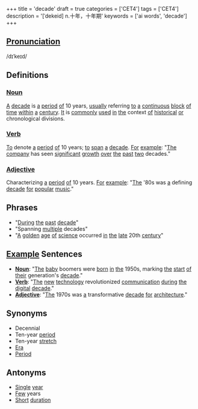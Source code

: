 +++
title = 'decade'
draft = true
categories = ['CET4']
tags = ['CET4']
description = '[ˈdekeid] n.十年，十年期'
keywords = ['ai words', 'decade']
+++

## [Pronunciation](/post/pronunciation/)
/dɪˈkeɪd/

## Definitions
### [Noun](/post/noun/)
[A](/post/a/) [decade](/post/decade/) is [a](/post/a/) [period](/post/period/) [of](/post/of/) 10 years, [usually](/post/usually/) referring [to](/post/to/) [a](/post/a/) [continuous](/post/continuous/) [block](/post/block/) [of](/post/of/) [time](/post/time/) [within](/post/within/) [a](/post/a/) [century](/post/century/). [It](/post/it/) is [commonly](/post/commonly/) [used](/post/used/) [in](/post/in/) [the](/post/the/) context [of](/post/of/) [historical](/post/historical/) [or](/post/or/) chronological divisions.

### [Verb](/post/verb/)
[To](/post/to/) denote [a](/post/a/) [period](/post/period/) [of](/post/of/) 10 years; [to](/post/to/) [span](/post/span/) [a](/post/a/) [decade](/post/decade/). [For](/post/for/) [example](/post/example/): "[The](/post/the/) [company](/post/company/) has seen [significant](/post/significant/) [growth](/post/growth/) [over](/post/over/) [the](/post/the/) [past](/post/past/) [two](/post/two/) decades."

### [Adjective](/post/adjective/)
Characterizing [a](/post/a/) [period](/post/period/) [of](/post/of/) 10 years. [For](/post/for/) [example](/post/example/): "[The](/post/the/) '80s was [a](/post/a/) defining [decade](/post/decade/) [for](/post/for/) [popular](/post/popular/) [music](/post/music/)."

## Phrases
- "[During](/post/during/) [the](/post/the/) [past](/post/past/) [decade](/post/decade/)"
- "Spanning [multiple](/post/multiple/) decades"
- "[A](/post/a/) [golden](/post/golden/) [age](/post/age/) [of](/post/of/) [science](/post/science/) occurred [in](/post/in/) [the](/post/the/) [late](/post/late/) 20th [century](/post/century/)"

## [Example](/post/example/) Sentences
- **[Noun](/post/noun/)**: "[The](/post/the/) [baby](/post/baby/) boomers were [born](/post/born/) [in](/post/in/) [the](/post/the/) 1950s, marking [the](/post/the/) [start](/post/start/) [of](/post/of/) [their](/post/their/) generation's [decade](/post/decade/)."
- **[Verb](/post/verb/)**: "[The](/post/the/) [new](/post/new/) [technology](/post/technology/) revolutionized [communication](/post/communication/) [during](/post/during/) [the](/post/the/) [digital](/post/digital/) [decade](/post/decade/)."
- **[Adjective](/post/adjective/)**: "[The](/post/the/) 1970s was [a](/post/a/) transformative [decade](/post/decade/) [for](/post/for/) [architecture](/post/architecture/)."

## Synonyms
- Decennial
- Ten-year [period](/post/period/)
- Ten-year [stretch](/post/stretch/)
- [Era](/post/era/)
- [Period](/post/period/)

## Antonyms
- [Single](/post/single/) [year](/post/year/)
- [Few](/post/few/) years
- [Short](/post/short/) [duration](/post/duration/)
